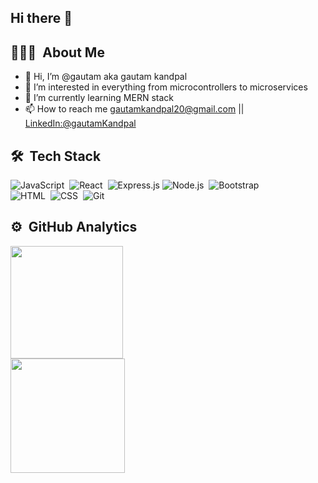 ## Hi there 👋
## 👨🏻‍💻 &nbsp;About Me

- 👋 Hi, I’m @gautam aka gautam kandpal
- 👀 I’m interested in everything from microcontrollers to microservices
- 🌱 I’m currently learning MERN stack
- 📫 How to reach me gautamkandpal20@gmail.com || [LinkedIn:@gautamKandpal](https://www.linkedin.com/in/gautam-kandpal-702756211/)

## 🛠 &nbsp;Tech Stack

![JavaScript](https://img.shields.io/badge/-JavaScript-05122A?style=flat&logo=javascript)&nbsp;
![React](https://img.shields.io/badge/-React-05122A?style=flat&logo=React)&nbsp;
![Express.js](https://img.shields.io/badge/Express.js-000000?style=flat&logo=express&logoColor=white)
![Node.js](https://img.shields.io/badge/-Node.js-05122A?style=flat&logo=node.js)&nbsp;
![Bootstrap](https://img.shields.io/badge/-Bootstrap-05122A?style=flat&logo=bootstrap&logoColor=563D7C)\
![HTML](https://img.shields.io/badge/-HTML-05122A?style=flat&logo=HTML5)&nbsp;
![CSS](https://img.shields.io/badge/-CSS-05122A?style=flat&logo=CSS3&logoColor=1572B6)&nbsp;
![Git](https://img.shields.io/badge/-Git-05122A?style=flat&logo=git)&nbsp;


## ⚙️ &nbsp;GitHub Analytics

<p align="left">
<a href="https://github.com/gautamKandpal">
 <div> <img height="180em" src="https://github-readme-stats-eight-theta.vercel.app/api?username=gautamKandpal&show_icons=true&theme=algolia&include_all_commits=true&count_private=true"/></div>
  <div><img height="183em" src="https://github-readme-stats-eight-theta.vercel.app/api/top-langs/?username=gautamKandpal&layout=compact&langs_count=8&theme=algolia"/></div></a>
</a>
</p>


